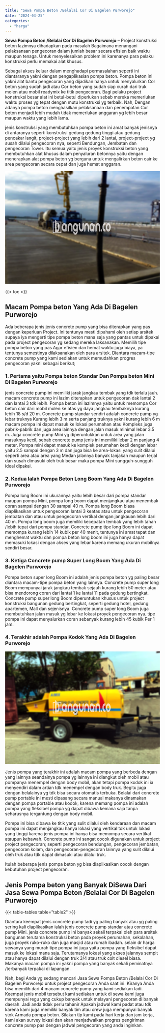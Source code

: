 ```yaml
---
title: "Sewa Pompa Beton /Belalai Cor Di Bagelen Purworejo"
date: "2024-03-25"
categories: 
  - "harga"
---
```


**Sewa Pompa Beton /Belalai Cor Di Bagelen Purworejo** – Project konstruksi beton lazimnya dihadapkan pada masalah Bagaimana menangani pelaksanaan pengecoran dalam jumlah besar secara efisien baik waktu maupun tenaga. Untuk menyelesaikan problem ini karenanya para pelaku konstruksi perlu memakai alat khusus.

Sebagai akses keluar dalam menghadapi permasalahan seperti ini diantaranya yakni dengan pengaplikasian pompa beton. Pompa beton ini yakni alat bantu pengecoran yang dijadikan hanya untuk menyalurkan Cor beton yang sudah jadi atau Cor beton yang sudah siap curah dari truk molen atau mobil readymix ke titik pengecoran. Bagi pelaku project konstruksi besar alat ini betul-betul diperlukan sebab mereka memerlukan waktu proses yg tepat dengan mutu konstruksi yg terbaik. Nah, Dengan adanya pompa beton menghasilkan pelaksanaan dan penempatan Cor beton menjadi lebih mudah tidak memerlukan anggaran yg lebih besar maupun waktu yang lebih lama.

jenis konstruksi yang membutuhkan pompa beton ini amat banyak jenisnya di antaranya seperti konstruksi gedung gedung tinggi atau gedung pencakar langit, project-project yang lebih dari 2 lantai, project-project yg susah dilalui pengecoran nya, seperti Bendungan, Jembatan dan pengecoran Tower. Itu semua yaitu jenis proyek konstruksi beton yang membutuhkan alat khusus dalam penyaluran betonnya yaitu dengan menerapkan alat pompa beton yg berguna untuk mengalirkan beton cair ke area pengecoran secara cepat dan juga hemat anggaran.

![Sewa Pompa Beton /Belalai Cor Di Bagelen Purworejo](/images/sewa-concrete-pump-17.png)

{{< toc >}}

## Macam Pompa beton Yang Ada Di Bagelen Purworejo

Ada beberapa jenis jenis concrete pump yang bisa diterapkan yang pas dengan keperluan Project. Ini tentunya mesti dipahami oleh setiap arsitek supaya iya mengerti tipe pompa beton mana saja yang pantas untuk dipakai pada project pengecoran yg sedang mereka laksanakan. Memilih tipe pompa beton yang pas Agar efisien dan hemat waktu juga biaya, ya tentunya semestinya dilaksanakan oleh para arsitek. Diantara macam-tipe concrete pump yang kami sediakan untuk memudahkan progres pengecoran yakni sebagai berikut;

### 1\. Pertama yaitu Pompa beton Standar Dan Pompa beton Mini Di Bagelen Purworejo

jenis concrete pump ini memiliki jarak jangkau tembak yang tdk terlalu jauh. macam concrete pump ini lazim diterapkan untuk pengecoran dak lantai 2 dan lantai 3 tdk lebih. Pompa beton ini lazimnya yaitu untuk memompa Cor beton cair dari mobil molen ke atas yg daya jangkau tembaknya kurang lebih 18 s/d 20 m. Concrete pump standar sendiri adalah concrete pump yg lebar truknya Kurang lebih 3 m serta panjang truknya yakni kurang lebih 6 m macam pompa ini dapat masuk ke lokasi perumahan atau Kompleks juga pabrik-pabrik dan juga area lainnya dengan jalan masuk minimal lebar 3.5 m. Juga concrete pump Mini yg diperuntukkan untuk area yang jalan masuknya kecil, sebab concrete pump jenis ini memiliki lebar 2 m panjang 4 meter. Pompa mini dapat masuk ke komplek perumahan kecil dengan lebar yaitu 2.5 sampai dengan 3 m dan juga bisa ke area-lokasi yang sulit dilalui seperti area atau area yang Medan jalannya banyak tanjakan maupun terjal dan susah dimasuki oleh truk besar maka pompa Mini sungguh-sungguh ideal dipakai.

### 2\. Kedua Ialah Pompa Beton Long Boom Yang Ada Di Bagelen Purworejo

Pompa long Boom ini ukurannya yaitu lebih besar dari pompa standar maupun pompa Mini, pompa long boom dapat menjangkau atau menembak coran sampai dengan 30 sampai 40 m. Pompa long Boom biasa diaplikasikan untuk pengecoran lantai 3 keatas atau untuk pengecoran jembatan dan atau untuk pengecoran vertikal dengan jangkauan lebih dari 40 m. Pompa long boom juga memiliki kecepatan tembak yang lebih tahan /lebih tepat dari pompa standar. Concrete pump tipe long Boom ini dapat memompa kurang lebih 14 kubik per 40 menit, tentunya ini amat tepat dan menghemat waktu dan pompa beton long boom ini juga hanya dapat memasuki lokasi dengan akses yang lebar karena memang ukuran mobilnya sendiri besar.

### 3\. Ketiga Concrete pump Super Long Boom Yang Ada Di Bagelen Purworejo

Pompa beton super long Boom ini adalah jenis pompa beton yg paling besar diantara macam-tipe pompa beton yang lainnya. Concrete pump super long Boom mempunyai jarak jangkau tembak sejauh kurang lebih 50 meter atau bisa mendorong coran dari lantai 1 ke lantai 11 pada gedung bertingkat. Concrete pump super long Boom diperuntukan khusus untuk project konstruksi bangunan gedung bertingkat, seperti gedung hotel, gedung apartemen, Mall dan sejenisnya. Concrete pump super long Boom juga membutuhkan jalan masuk yg lebar ke lokasi proyek pengecoran nya. tipe pompa ini dapat menyalurkan coran sebanyak kurang lebih 45 kubik Per 1 jam.

### 4\. Terakhir adalah Pompa Kodok Yang Ada Di Bagelen Purworejo

![Sewa Pompa Beton /Belalai Cor Di Bagelen Purworejo](/images/sewa-concrete-pump-02.png)

Jenis pompa yang terakhir ini adalah macam pompa yang berbeda dengan yang lainnya seandainya pompa yg lainnya ini diangkut oleh mobil atau pompanya menempel dengan body mobil, akan tetapi pompa kodok ini ia menyendiri dalam artian tdk menempel dengan body truk. Begitu juga dengan belalainya yg tdk bisa secara otomatis terbuka. Belalai dari concrete pump portable ini mesti dipasang secara manual makanya dinamakan dengan pompa portable atau kodok, karena memang pompa ini adalah pompa yang fleksibel pompa yg dapat dibawa kemana saja tanpa seharusnya tergantung dengan body mobil.

Pompa ini bisa dibawa ke titik yang sulit dilalui oleh kendaraan dan macam pompa ini dapat menjangkau hanya lokasi yang vertikal tdk untuk lokasi yang tinggi karena jenis pompa ini hanya bisa memompa secara vertikal ataupun kebawah. Concrete pump ini sangat cocok digunakan untuk project project pengecoran; seperti pengecoran bendungan, pengecoran jembatan, pengecoran kolam, dan pengecoran-pengecoran lainnya yang sulit dilalui oleh truk atau tdk dapat dimasuki atau dilalui truk.

Itulah beberapa jenis pompa beton yg bisa diaplikasikan cocok dengan kebutuhan project pengecoran.

## Jenis Pompa beton yang Banyak DiSewa Dari Jasa Sewa Pompa Beton /Belalai Cor Di Bagelen Purworejo

{{< table-tables table="table2" >}}

Diantara keempat jenis concrete pump tadi yg paling banyak atau yg paling sering kali diaplikasikan ialah jenis concrete pump standar atau concrete pump Mini. jenis concrete pump ini banyak sekali terpakai oleh para arsitek bangunan terutama konstruksi beton pada proyek perumahan, sekolahan, juga proyek ruko-ruko dan juga masjid atau rumah ibadah. selain dr harga sewanya yang murah tipe pompa ini juga yaitu pompa yang fleksibel dapat masuk ke lokasi mana saja. Terutamanya lokasi yang akses jalannya sempit atau hanya dapat dilalui dengan truk 3/4 atau truk colt diesel biasa. Makanya macam pompa ini yakni pompa yang banyak sekali peminatnya /terbanyak terpakai di lapangan.

Nah, bagi Anda yg sedang mencari Jasa Sewa Pompa Beton /Belalai Cor Di Bagelen Purworejo untuk project pengecoran Anda saat ini. Kiranya Anda bisa memilih dari 4 macam concrete pump yang kami sediakan tadi. Keempat jenis mobil tersebut kami sediakan untuk di sewa kami juga mempunyai regu yang cukup banyak untuk melayani pengecoran di banyak daerah. Jadi anda tidak perlu tahanir Apakah jadwal kami padat atau tdk karena kami juga memiliki banyak tim atau crew juga mempunyai banyak stok Armada pompa beton. Silakan tlp kami pada hari kerja dan jam kerja, kami akan survey lokasi dan akan menjadwalkan progres pengiriman concrete pump pas dengan jadwal pengecoran yang anda inginkan.
